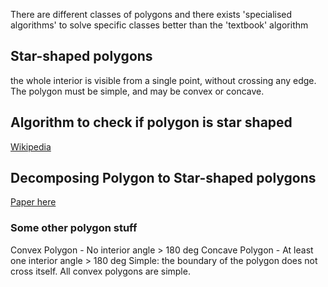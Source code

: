 There are different classes of polygons and there exists 'specialised algorithms' 
to solve specific classes better than the 'textbook' algorithm 

## Star-shaped polygons
the whole interior is visible from a single point, without crossing any edge. The polygon must be simple, and may be convex or concave.

## Algorithm to check if polygon is star shaped

[Wikipedia](https://en.wikipedia.org/wiki/Star-shaped_polygon)

## Decomposing Polygon to Star-shaped polygons
[Paper here](http://cgm.cs.mcgill.ca/~godfried/publications/star.pdf)

### Some other polygon stuff
Convex Polygon - No interior angle > 180 deg
Concave Polygon - At least one interior angle > 180 deg 
Simple: the boundary of the polygon does not cross itself. All convex polygons are simple.